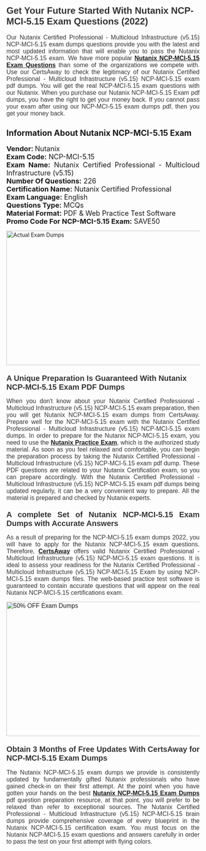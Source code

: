 <h1><span style="font-size:24px"><span style="font-family:Calibri,sans-serif"><strong><span style="background-color:white"><span style="font-family:"Verdana",sans-serif"><span style="color:#333333">Get Your Future Started With Nutanix NCP-MCI-5.15 Exam Questions (2022)</span></span></span></strong></span></span></h1> <p style="text-align:justify"><span style="font-size:11pt"><span style="font-family:Calibri,sans-serif"><span style="font-size:12.0pt"><span style="background-color:white"><span style="font-family:"Verdana",sans-serif"><span style="color:#333333">Our Nutanix Certified Professional - Multicloud Infrastructure (v5.15) NCP-MCI-5.15 exam dumps questions provide you with the latest and most updated information that will enable you to pass the Nutanix NCP-MCI-5.15 exam. We have more popular <a href="https://www.certsaway.com/nutanix/ncp-mci-5.15-exam-dumps"><strong>Nutanix NCP-MCI-5.15 Exam Questions</strong></a> than some of the organizations we compete with. Use our CertsAway to check the legitimacy of our Nutanix Certified Professional - Multicloud Infrastructure (v5.15) NCP-MCI-5.15 exam pdf dumps. You will get the real NCP-MCI-5.15 exam questions with our Nutanix. When you purchase our Nutanix NCP-MCI-5.15 Exam pdf dumps, you have the right to get your money back. If you cannot pass your exam after using our NCP-MCI-5.15 exam dumps pdf, then you get your money back.</span></span></span></span></span></span></p> <h2 style="text-align:justify"><strong>Information About Nutanix NCP-MCI-5.15 Exam</strong></h2> <p style="text-align:justify"><span style="font-size:18px"><strong>Vendor: </strong>Nutanix<br /> <strong>Exam Code:</strong> NCP-MCI-5.15<br /> <strong>Exam Name:</strong> Nutanix Certified Professional - Multicloud Infrastructure (v5.15)<br /> <strong>Number Of Questions:</strong> 226<br /> <strong>Certification Name:</strong> Nutanix Certified Professional<br /> <strong>Exam Language:</strong> English<br /> <strong>Questions Type:</strong> MCQs<br /> <strong>Material Format:</strong> PDF & Web Practice Test Software<br /> <strong>Promo Code For NCP-MCI-5.15 Exam:</strong> SAVE50</span></p> <p style="text-align:justify"><a href="https://www.certsaway.com/nutanix/ncp-mci-5.15-exam-dumps" rel="no-follow"><img alt="Actual Exam Dumps" src="https://blogger.googleusercontent.com/img/b/R29vZ2xl/AVvXsEhM7PDiBcnX1lSN-cQmq5aA7zhxn_sWcl74tkXOSfPCo3QtIY975M9XJLCwEgJ4RXKA47zmJGF6HERJJhyy2xAB8wXG6sgIARPXgzYSBnCmQcQUSzkzAw-rnNk2tBWror0N27JemDbU_7iS0jGjJohQplsk8CyGpJdZ9YktQ0Yz6f7IdzI5OZob-D4eGg/s1382/ca1.png" style="height:350px; width:750px" /></a></p> <h3><span style="font-size:20px"><strong><span style="font-family:Calibri,sans-serif"><span style="background-color:white"><span style="font-family:"Verdana",sans-serif"><span style="color:#333333">A Unique Preparation Is Guaranteed With Nutanix NCP-MCI-5.15 Exam PDF Dumps</span></span></span></span></strong></span></h3> <p style="text-align:justify"><span style="font-size:11pt"><span style="font-family:Calibri,sans-serif"><span style="font-size:12.0pt"><span style="background-color:white"><span style="font-family:"Verdana",sans-serif"><span style="color:#333333">When you don't know about your Nutanix Certified Professional - Multicloud Infrastructure (v5.15) NCP-MCI-5.15 exam preparation, then you will get Nutanix NCP-MCI-5.15 exam dumps from CertsAway. Prepare well for the NCP-MCI-5.15 exam with the Nutanix Certified Professional - Multicloud Infrastructure (v5.15) NCP-MCI-5.15 exam dumps. In order to prepare for the Nutanix NCP-MCI-5.15 exam, you need to use the <a href="https://www.certsaway.com/nutanix-questions"><strong>Nutanix Practice Exam</strong></a>, which is the authorized study material. As soon as you feel relaxed and comfortable, you can begin the preparation process by taking the Nutanix Certified Professional - Multicloud Infrastructure (v5.15) NCP-MCI-5.15 exam pdf dump. These PDF questions are related to your Nutanix Certification exam, so you can prepare accordingly. With the Nutanix Certified Professional - Multicloud Infrastructure (v5.15) NCP-MCI-5.15 exam pdf dumps being updated regularly, it can be a very convenient way to prepare. All the material is prepared and checked by Nutanix experts.</span></span></span></span></span></span></p> <h3 style="text-align:justify"><span style="font-size:20px"><span style="font-family:Calibri,sans-serif"><strong><span style="background-color:white"><span style="font-family:"Verdana",sans-serif"><span style="color:#333333">A complete Set of Nutanix NCP-MCI-5.15 Exam Dumps with Accurate Answers</span></span></span></strong></span></span></h3> <p style="text-align:justify"><span style="font-size:11pt"><span style="font-family:Calibri,sans-serif"><span style="font-size:12.0pt"><span style="background-color:white"><span style="font-family:"Verdana",sans-serif"><span style="color:#333333">As a result of preparing for the NCP-MCI-5.15 exam dumps 2022, you will have to apply for the Nutanix NCP-MCI-5.15 exam questions. Therefore, <a href=" https://www.certsaway.com/"><strong>CertsAway</strong></a> offers valid Nutanix Certified Professional - Multicloud Infrastructure (v5.15) NCP-MCI-5.15 exam questions. It is ideal to assess your readiness for the Nutanix Certified Professional - Multicloud Infrastructure (v5.15) NCP-MCI-5.15 Exam by using NCP-MCI-5.15 exam dumps files. The web-based practice test software is guaranteed to contain accurate questions that will appear on the real Nutanix NCP-MCI-5.15 certifications exam.</span></span></span></span></span></span></p> <p style="text-align:justify"><span style="font-size:11pt"><span style="font-family:Calibri,sans-serif"><span style="font-size:12.0pt"><span style="background-color:white"><span style="font-family:"Verdana",sans-serif"><span style="color:#333333"><a href="https://www.certsaway.com/nutanix/ncp-mci-5.15-exam-dumps" rel="no-follow"><img alt="50% OFF Exam Dumps" src="https://www.certcollections.com/uploads/content/c2.png" style="height:350px; width:750px" /></a></span></span></span></span></span></span></p> <h3 style="text-align:justify"><span style="font-size:20px"><strong><span style="font-family:Calibri,sans-serif"><span style="background-color:white"><span style="font-family:"Verdana",sans-serif"><span style="color:#333333">Obtain 3 Months of Free Updates With CertsAway for NCP-MCI-5.15 Exam Dumps</span></span></span></span></strong></span></h3> <p style="text-align:justify"><span style="font-size:11pt"><span style="font-family:Calibri,sans-serif"><span style="font-size:12.0pt"><span style="background-color:white"><span style="font-family:"Verdana",sans-serif"><span style="color:#333333">The Nutanix NCP-MCI-5.15 exam dumps we provide is consistently updated by fundamentally gifted Nutanix professionals who have gained check-in on their first attempt. At the point when you have gotten your hands on the best <a href="https://www.certsaway.com/nutanix/ncp-mci-5.15-exam-dumps"><strong>Nutanix NCP-MCI-5.15 Exam Dumps</strong></a> pdf question preparation resource, at that point, you will prefer to be relaxed than refer to exceptional sources. The Nutanix Certified Professional - Multicloud Infrastructure (v5.15) NCP-MCI-5.15 brain dumps provide comprehensive coverage of every blueprint in the Nutanix NCP-MCI-5.15 certification exam. You must focus on the Nutanix NCP-MCI-5.15 exam questions and answers carefully in order to pass the test on your first attempt with flying colors.</span></span></span></span></span></span></p>
